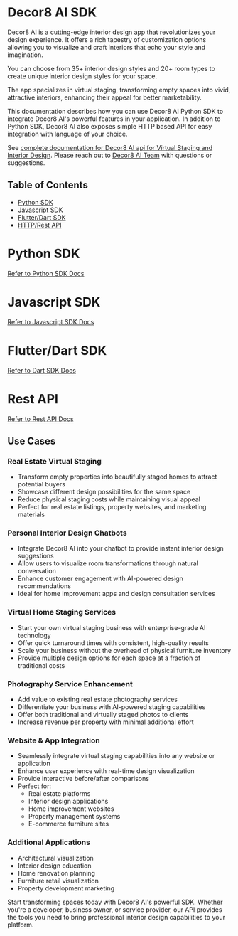 # Decor8 AI SDK
Decor8 AI is a cutting-edge interior design app that revolutionizes your design experience. It offers a rich tapestry of customization options allowing you to visualize and craft interiors that echo your style and imagination. 

You can choose from 35+ interior design styles and 20+ room types to create unique interior design styles for your space.

The app specializes in virtual staging, transforming empty spaces into vivid, attractive interiors, enhancing their appeal for better marketability. 

This documentation describes how you can use Decor8 AI Python SDK to integrate Decor8 AI's powerful features in your application. In addition to Python SDK, Decor8 AI also exposes simple HTTP based API for easy integration with language of your choice.

See [complete documentation for Decor8 AI api for Virtual Staging and Interior Design](https://api-docs.decor8.ai/). Please reach out to [Decor8 AI Team](mailto:decor8@immex.tech) with questions or suggestions. 


## Table of Contents
- [Python SDK](#python-sdk)    
- [Javascript SDK](#javascript-sdk)
- [Flutter/Dart SDK](#dart-sdk)
- [HTTP/Rest API](#rest-api)

# <a id="python-sdk">Python SDK
[Refer to Python SDK Docs](python/decor8ai/README.md)

# <a id="javascript-sdk">Javascript SDK
[Refer to Javascript SDK Docs](js/decor8ai/README.md)

# <a id="dart-sdk">Flutter/Dart SDK
[Refer to Dart SDK Docs](dart/decor8ai/README.md)

# <a id="rest-api">Rest API
[Refer to Rest API Docs](http/README.md)

## Use Cases

### Real Estate Virtual Staging
- Transform empty properties into beautifully staged homes to attract potential buyers
- Showcase different design possibilities for the same space
- Reduce physical staging costs while maintaining visual appeal
- Perfect for real estate listings, property websites, and marketing materials

### Personal Interior Design Chatbots
- Integrate Decor8 AI into your chatbot to provide instant interior design suggestions
- Allow users to visualize room transformations through natural conversation
- Enhance customer engagement with AI-powered design recommendations
- Ideal for home improvement apps and design consultation services

### Virtual Home Staging Services
- Start your own virtual staging business with enterprise-grade AI technology
- Offer quick turnaround times with consistent, high-quality results
- Scale your business without the overhead of physical furniture inventory
- Provide multiple design options for each space at a fraction of traditional costs

### Photography Service Enhancement
- Add value to existing real estate photography services
- Differentiate your business with AI-powered staging capabilities
- Offer both traditional and virtually staged photos to clients
- Increase revenue per property with minimal additional effort

### Website & App Integration
- Seamlessly integrate virtual staging capabilities into any website or application
- Enhance user experience with real-time design visualization
- Provide interactive before/after comparisons
- Perfect for:
  - Real estate platforms
  - Interior design applications
  - Home improvement websites
  - Property management systems
  - E-commerce furniture sites

### Additional Applications
- Architectural visualization
- Interior design education
- Home renovation planning
- Furniture retail visualization
- Property development marketing

Start transforming spaces today with Decor8 AI's powerful SDK. Whether you're a developer, business owner, or service provider, our API provides the tools you need to bring professional interior design capabilities to your platform.